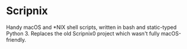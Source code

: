 # Scripnix
Handy macOS and *NIX shell scripts, written in bash and static-typed Python 3.
Replaces the old Scripnix0 project which wasn't fully macOS-friendly.
